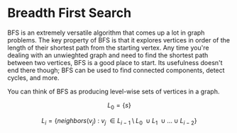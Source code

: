 # Breadth First Search

BFS is an extremely versatile algorithm that comes up a lot in graph problems. The key property of BFS is that it explores vertices in order of the length of their shortest path from the starting vertex. Any time you're dealing with an unwieghted graph and need to find the shortest path between two vertices, BFS is a good place to start. Its usefulness doesn't end there though; BFS can be used to find connected components, detect cycles, and more.

You can think of BFS as producing level-wise sets of vertices in a graph.

$$
L_0 = \{s\}
$$

$$
L_i = \{neighbors(v_j)\ :\ v_j\ \in L_{i\ -\ 1}\setminus L_0\ \cup L_1\ \cup\ldots\cup L_{i\ -\ 2}\}
$$



